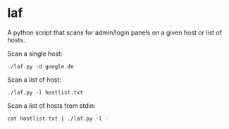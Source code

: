 laf
===

A python script that scans for admin/login panels on a given host or list of hosts.

Scan a single host:
```
./laf.py -d google.de
```

Scan a list of host:
```
./laf.py -l hostlist.txt
```

Scan a list of hosts from stdin:
```
cat hostlist.txt | ./laf.py -l -
```
